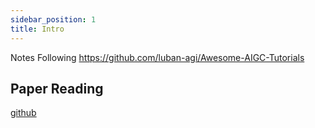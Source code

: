 ```yaml
---
sidebar_position: 1
title: Intro
---
```


Notes Following https://github.com/luban-agi/Awesome-AIGC-Tutorials

## Paper Reading

[github](https://github.com/mli/paper-reading)
